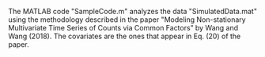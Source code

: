  
The MATLAB code "SampleCode.m" analyzes the data "SimulatedData.mat" using the methodology described in the paper "Modeling Non-stationary Multivariate Time Series of Counts via Common Factors” by Wang and Wang (2018). The covariates are the ones that appear in Eq. (20) of the paper. 
